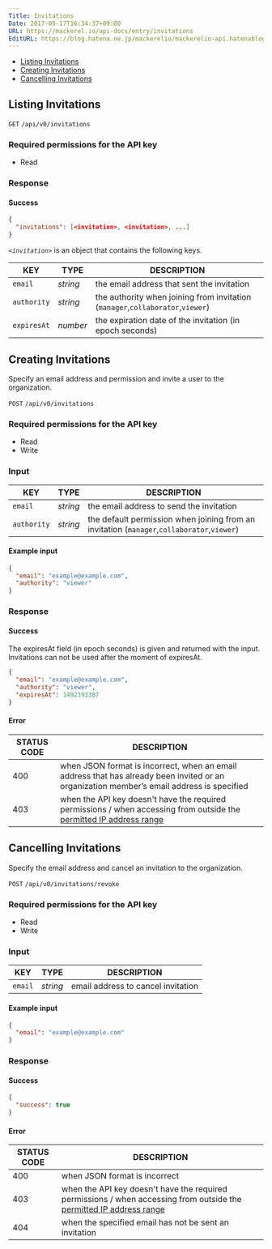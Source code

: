 ```yaml
---
Title: Invitations
Date: 2017-05-17T16:34:37+09:00
URL: https://mackerel.io/api-docs/entry/invitations
EditURL: https://blog.hatena.ne.jp/mackerelio/mackerelio-api.hatenablog.mackerel.io/atom/entry/10328749687247575586
---
```


<ul class="internal-nav">
  <li><a href="#list">Listing Invitations</a></li>
  <li><a href="#create">Creating Invitations</a></li>
  <li><a href="#revoke">Cancelling Invitations</a></li>
</ul>


<h2 id="list">Listing Invitations</h2>

<p class="type-get">
  <code>GET</code>
  <code>/api/v0/invitations</code>
</p>

### Required permissions for the API key

<ul class="api-key">
  <li class="label-read">Read</li>
</ul>

### Response

#### Success

```json
{
  "invitations": [<invitation>, <invitation>, ...]
}
```

<i>`<invitation>`</i> is an object that contains the following keys.

| KEY         | TYPE     | DESCRIPTION                                                 |
| --------    | ------   | -----------                                                 |
| `email`     | *string* | the email address that sent the invitation                                |
| `authority` | *string* | the authority when joining from invitation (`manager`,`collaborator`,`viewer`) |
| `expiresAt` | *number* | the expiration date of the invitation (in epoch seconds)                                    |


<h2 id="create">Creating Invitations</h2>

Specify an email address and permission and invite a user to the organization.

<p class="type-post">
  <code>POST</code>
  <code>/api/v0/invitations</code>
</p>

### Required permissions for the API key

<ul class="api-key">
  <li class="label-read">Read</li>
  <li class="label-write">Write</li>
</ul>

### Input

| KEY             | TYPE            | DESCRIPTION                                                    |
| ------------    | --------------- | -------------------------------------------------------------- |
| `email`         | *string*          | the email address to send the invitation                                       |
| `authority`     | *string*          | the default permission when joining from an invitation  (`manager`,`collaborator`,`viewer`) |

#### Example input
```json
{
  "email": "example@example.com",
  "authority": "viewer"
}
```

### Response

#### Success

The expiresAt field (in epoch seconds) is given and returned with the input. Invitations can not be used after the moment of expiresAt.

```json
{
  "email": "example@example.com",
  "authority": "viewer",
  "expiresAt": 1492393387
}
```

#### Error

<table class="default api-error-table">
  <thead>
    <tr>
      <th class="status-code">STATUS CODE</th>
      <th class="description">DESCRIPTION</th>
    </tr>
  </thead>
  <tbody>
    <tr>
      <td>400</td>
      <td>when JSON format is incorrect, when an email address that has already been invited or an organization member’s email address is specified</td>
    </tr>
    <tr>
      <td>403</td>
      <td>when the API key doesn't have the required permissions / when accessing from outside the <a href="https://support.mackerel.io/hc/en-us/articles/360039701952" target="_blank">permitted IP address range</a></td>
    </tr>
  </tbody>
</table>

<h2 id="revoke">Cancelling Invitations</h2>

Specify the email address and cancel an invitation to the organization.

<p class="type-post">
  <code>POST</code>
  <code>/api/v0/invitations/revoke</code>
</p>

### Required permissions for the API key

<ul class="api-key">
  <li class="label-read">Read</li>
  <li class="label-write">Write</li>
</ul>

### Input

| KEY             | TYPE            | DESCRIPTION                                                    |
| ------------    | --------------- | -------------------------------------------------------------- |
| `email`         | *string*        | email address to cancel invitation                                   |

#### Example input

```json
{
  "email": "example@example.com"
}
```

### Response

#### Success

```json
{
  "success": true
}
```

#### Error

<table class="default api-error-table">
  <thead>
    <tr>
      <th class="status-code">STATUS CODE</th>
      <th class="description">DESCRIPTION</th>
    </tr>
  </thead>
  <tbody>
    <tr>
      <td>400</td>
      <td>when JSON format is incorrect</td>
    </tr>
    <tr>
      <td>403</td>
      <td>when the API key doesn't have the required permissions / when accessing from outside the <a href="https://support.mackerel.io/hc/en-us/articles/360039701952" target="_blank">permitted IP address range</a></td>
    </tr>
    <tr>
      <td>404</td>
      <td>when the specified email has not be sent an invitation</td>
    </tr>
  </tbody>
</table>

